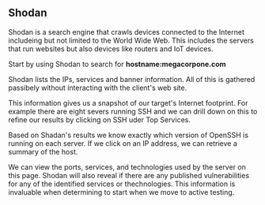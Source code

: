 ## Shodan

Shodan is a search engine that crawls devices connected to the Internet includeing but not limited to the World Wide Web. This includes the servers that run websites but also devices like routers and IoT devices.

Start by using Shodan to search for **hostname:megacorpone.com**

Shodan lists the IPs, services and banner information. All of this is gathered passibely without interacting with the client's web site.

This information gives us a snapshot of our target's Internet footprint. For example there are eight severs running SSH and we can drill down on this to refine our results by clicking on SSH uder Top Services.

Based on Shadan's results we know exactly which version of OpenSSH is running on each server. If we click on an IP address, we can retrieve a summary of the host. 

We can view the ports, services, and technologies used by the server on this page. Shodan will also reveal if there are any published vulnerabilities for any of the identified services or thechnologies. This information is invaluable when determining to start when we move to active testing. 

